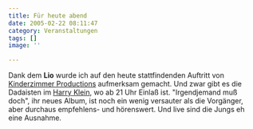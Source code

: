 ```yaml
---
title: Für heute abend
date: 2005-02-22 08:11:47
category: Veranstaltungen
tags: []
image: ''

---
```


Dank dem **Lio** wurde ich auf den heute stattfindenden Auftritt von [Kinderzimmer Productions](http://www.kinderzimmer-productions.de/) aufmerksam gemacht. Und zwar gibt es die Dadaisten im [Harry Klein](http://www.harrykleinclub.de/), wo ab 21 Uhr Einlaß ist. "Irgendjemand muß doch", ihr neues Album, ist noch ein wenig versauter als die Vorgänger, aber durchaus empfehlens- und hörenswert. Und live sind die Jungs eh eine Ausnahme.
